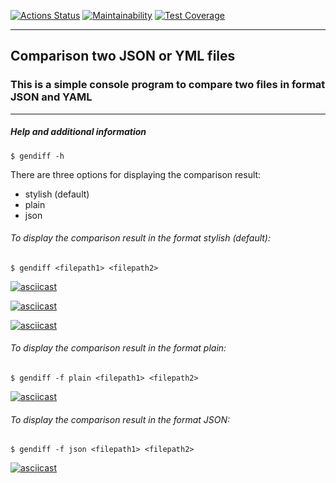 [![Actions Status](https://github.com/VladimirMastepanov/frontend-project-46/actions/workflows/hexlet-check.yml/badge.svg)](https://github.com/VladimirMastepanov/frontend-project-46/actions) [![Maintainability](https://api.codeclimate.com/v1/badges/e856060bb13eba1be9a7/maintainability)](https://codeclimate.com/github/VladimirMastepanov/frontend-project-46/maintainability) [![Test Coverage](https://api.codeclimate.com/v1/badges/e856060bb13eba1be9a7/test_coverage)](https://codeclimate.com/github/VladimirMastepanov/frontend-project-46/test_coverage)
___
## Comparison two JSON or YML files



### This is a simple console program to compare two files in format JSON and YAML
___

##### Help and additional information

    $ gendiff -h

There are three options for displaying the comparison result:

* stylish (default)
* plain
* json

###### To display the comparison result in the format stylish (default):

    $ gendiff <filepath1> <filepath2>
[![asciicast](https://asciinema.org/a/8Au77dzLxiiQtHRNXm6AjeTNW.svg)](https://asciinema.org/a/8Au77dzLxiiQtHRNXm6AjeTNW)

[![asciicast](https://asciinema.org/a/tR4BmQ7FKfS9lFRMCHVfojwE4.svg)](https://asciinema.org/a/tR4BmQ7FKfS9lFRMCHVfojwE4)

[![asciicast](https://asciinema.org/a/StsP3mneXwaoVEWDZsSIbW8vh.svg)](https://asciinema.org/a/StsP3mneXwaoVEWDZsSIbW8vh)

###### To display the comparison result in the format plain:

    $ gendiff -f plain <filepath1> <filepath2>

[![asciicast](https://asciinema.org/a/N037EAOWUZ0t6xp9F2zfqSiCG.svg)](https://asciinema.org/a/N037EAOWUZ0t6xp9F2zfqSiCG)

###### To display the comparison result in the format JSON:

    $ gendiff -f json <filepath1> <filepath2>

[![asciicast](https://asciinema.org/a/0kTbEZ8mVwpwwS7fbTxB1zQ6m.svg)](https://asciinema.org/a/0kTbEZ8mVwpwwS7fbTxB1zQ6m)